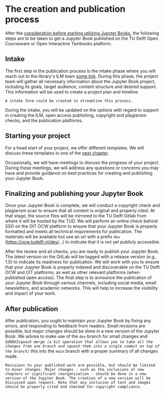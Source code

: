 # The creation and publication process

After the [consideration before starting utilizing Jupyter Books](./start.md), the following steps are to be taken to get a Jupyter Book published on the TU Delft Open Courseware or Open Interactive Textbooks platform.

## Intake

The first step in the publication process is the intake phase where you will reach out to the library's ILM team [some link](). During this phase, the project team will gather all necessary information about the Jupyter Book project, including its goals, target audience, content structure and desired support. This information will be used to create a project plan and timeline. 

```{note} some thoughts
A intake form could be created to streamline this process.
```

During the intake, you will be updated on the options with regard to support in creating the ILM, open access publishing, copyright and plagiarism checks, and the publication platforms.

## Starting your project
For a head start of your project, we offer different templates. We will discuss these templates in one of the [next chapter](./which.md).

Occasionally, we will have meetings to discuss the progress of your project. During these meetings, we will address any questions or concerns you may have and provide guidance on best practices for creating and publishing your Jupyter Book.

## Finalizing and publishing your Jupyter Book
Once your Jupyter Book is complete, we will conduct a copyright check and plagiarism scan to ensure that all content is original and properly cited. At that stage, the source files will be mirrored to the TU Delft Gitlab from where it will be hosted by the TUD. We will perform an online check behind SSO on the OIT OCW platform to ensure that your Jupyter Book is properly formatted and meets all technical requirements for publication. The materials will be available but use an url with a prefix `dev` (https://ocw.tudelft.nl/dev/...) to indicate that it is not yet publicly accessible.

After the review and all checks, you are ready to publish your Jupyter Book. The latest version on the GitLab will be tagged with a release version (e.g., 1.0) to indicate its readiness for publication. We will work with you to ensure that your Jupyter Book is properly indexed and discoverable on the TU Delft OCW and OIT platforms, as well as other relevant platforms (when published open access). The final step is to announce the publication of your Jupyter Book through various channels, including social media, email newsletters, and academic networks. This will help to increase the visibility and impact of your work.

## After publication
After publication, you ought to maintain your Jupyter Book by fixing any errors, and responding to feedback from readers. Small revisions are possible, but major changes should be done in a new version of the Jupyter Book. We advise to make use of the `dev` branch for small changes and *{abbr}`squash merge (a Git operation that allows you to take all the changes from one branch and squash them into a single commit on top of the branch)`* this into the `main` branch with a proper summary of all changes made. 


```{warning} revisions
Revisions to your published work are possible, but should be limited to minor changes. Major changes - such as the inclusions of new chapters or significant reorganization - should be done in a new version of the Jupyter Book. The creation of a new version will be discussed upon request. Note that any inclusion of text and images should be properly cited and checked for copyright compliance.
```

